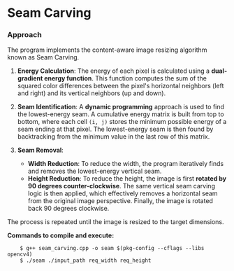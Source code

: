 # Seam Carving


### Approach

The program implements the content-aware image resizing algorithm known as Seam Carving.

1.  **Energy Calculation**: The energy of each pixel is calculated using a **dual-gradient energy function**. This function computes the sum of the squared color differences between the pixel's horizontal neighbors (left and right) and its vertical neighbors (up and down).

2.  **Seam Identification**: A **dynamic programming** approach is used to find the lowest-energy seam. A cumulative energy matrix is built from top to bottom, where each cell `(i, j)` stores the minimum possible energy of a seam ending at that pixel. The lowest-energy seam is then found by backtracking from the minimum value in the last row of this matrix.

3.  **Seam Removal**:
    * **Width Reduction**: To reduce the width, the program iteratively finds and removes the lowest-energy vertical seam.
    * **Height Reduction**: To reduce the height, the image is first **rotated by 90 degrees counter-clockwise**. The same vertical seam carving logic is then applied, which effectively removes a horizontal seam from the original image perspective. Finally, the image is rotated back 90 degrees clockwise.

The process is repeated until the image is resized to the target dimensions.


**Commands to compile and execute:**
            
        $ g++ seam_carving.cpp -o seam $(pkg-config --cflags --libs opencv4)
        $ ./seam ./input_path req_width req_height
